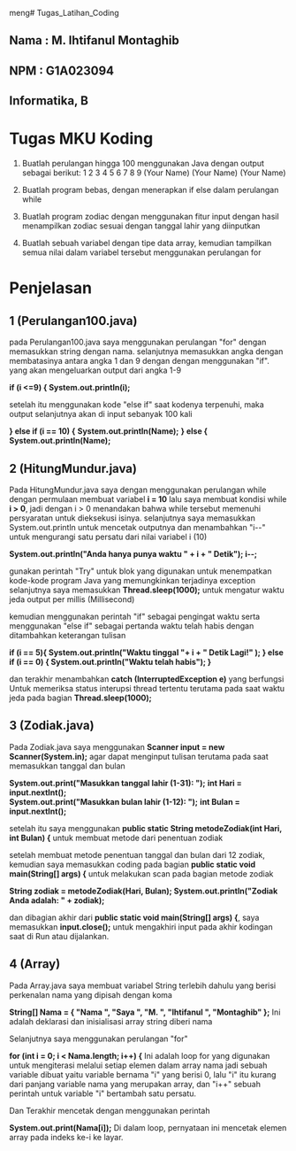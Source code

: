  meng# Tugas_Latihan_Coding
## Nama : M. Ihtifanul Montaghib
## NPM  : G1A023094
## Informatika, B

# Tugas MKU Koding

1. Buatlah perulangan hingga 100 menggunakan Java dengan output sebagai berikut:
   1
   2
   3
   4
   5
   6
   7
   8
   9
   (Your Name)
   (Your Name)
   (Your Name)

3. Buatlah program bebas, dengan menerapkan if else dalam perulangan while
4. Buatlah program zodiac dengan menggunakan fitur input dengan hasil menampilkan zodiac sesuai dengan tanggal lahir yang diinputkan
5. Buatlah sebuah variabel dengan tipe data array, kemudian tampilkan semua nilai dalam variabel tersebut menggunakan perulangan for

# Penjelasan

## 1 (Perulangan100.java)

pada Perulangan100.java saya menggunakan perulangan "for" dengan memasukkan string dengan nama. selanjutnya memasukkan angka dengan membatasinya antara angka 1 dan 9 dengan dengan menggunakan "if". yang akan mengeluarkan output dari angka 1-9

**if (i <=9) {
  System.out.println(i);**

setelah itu menggunakan kode "else if" saat kodenya terpenuhi, maka output selanjutnya akan di input sebanyak 100 kali

**} else if (i == 10) {**
      **System.out.println(Name);**
  **} else {**
      **System.out.println(Name);**

## 2 (HitungMundur.java)

Pada HitungMundur.java saya dengan menggunakan perulangan while dengan permulaan membuat variabel **i = 10**
lalu saya membuat kondisi while **i > 0**, jadi dengan i > 0 menandakan bahwa while tersebut memenuhi persyaratan untuk dieksekusi isinya.
selanjutnya saya memasukkan System.out.println untuk mencetak outputnya dan menambahkan "i--" untuk mengurangi satu persatu dari nilai variabel i (10)

**System.out.println("Anda hanya punya waktu " + i + " Detik");
   i--;**

gunakan perintah "Try" untuk blok yang digunakan untuk menempatkan kode-kode program Java yang memungkinkan terjadinya exception
selanjutnya saya memasukkan **Thread.sleep(1000);** untuk mengatur waktu jeda output per millis (Millisecond)

kemudian menggunakan perintah "if" sebagai pengingat waktu serta menggunakan "else if" sebagai pertanda waktu telah habis dengan ditambahkan keterangan tulisan

**if (i == 5){
       System.out.println("Waktu tinggal "+ i + " Detik Lagi!" );
   } else if (i == 0) {
       System.out.println("Waktu telah habis");
   }**

dan terakhir menambahkan **catch (InterruptedException e)** yang berfungsi Untuk memeriksa status interupsi thread tertentu terutama pada saat waktu jeda pada bagian **Thread.sleep(1000);**

## 3 (Zodiak.java)

Pada Zodiak.java saya menggunakan **Scanner input = new Scanner(System.in);** agar dapat menginput tulisan terutama pada saat memasukkan tanggal dan bulan

**System.out.print("Masukkan tanggal lahir (1-31): ");**
**int Hari = input.nextInt();**        
**System.out.print("Masukkan bulan lahir (1-12): ");**
**int Bulan = input.nextInt();**    

setelah itu saya menggunakan **public static String metodeZodiak(int Hari, int Bulan) {** untuk membuat metode dari penentuan zodiak

setelah membuat metode penentuan tanggal dan bulan dari 12 zodiak, kemudian saya memasukkan coding pada bagian **public static void main(String[] args) {** untuk melakukan scan pada bagian metode zodiak

**String zodiak = metodeZodiak(Hari, Bulan);
  System.out.println("Zodiak Anda adalah: " + zodiak);**

dan dibagian akhir dari **public static void main(String[] args) {**, saya memasukkan **input.close();** untuk mengakhiri input pada akhir kodingan saat di Run atau dijalankan.

  ## 4 (Array)

Pada Array.java saya membuat variabel String terlebih dahulu yang berisi perkenalan nama yang dipisah dengan koma

**String[] Nama = { "Nama ", "Saya ", "M. ", "Ihtifanul ", "Montaghib" };** Ini adalah deklarasi dan inisialisasi array string diberi nama

Selanjutnya saya menggunakan perulangan "for"

**for (int i = 0; i < Nama.length; i++) {** Ini adalah loop for yang digunakan untuk mengiterasi melalui setiap elemen dalam array nama jadi sebuah variable dibuat yaitu variable bernama "i" yang berisi 0, lalu "i" itu kurang dari panjang variable nama yang merupakan array, dan "i++" sebuah perintah untuk variable "i" bertambah satu persatu.

Dan Terakhir mencetak dengan menggunakan perintah

**System.out.print(Nama[i]);** Di dalam loop, pernyataan ini mencetak elemen array pada indeks ke-i ke layar.
